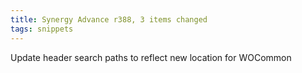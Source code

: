 ```yaml
---
title: Synergy Advance r388, 3 items changed
tags: snippets
---
```


Update header search paths to reflect new location for WOCommon
